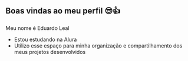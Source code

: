 ## Boas vindas ao meu perfil 😎👍

Meu nome é Eduardo Leal

- Estou estudando na Alura
- Utilizo esse espaço para minha organização e compartilhamento dos meus projetos desenvolvidos
